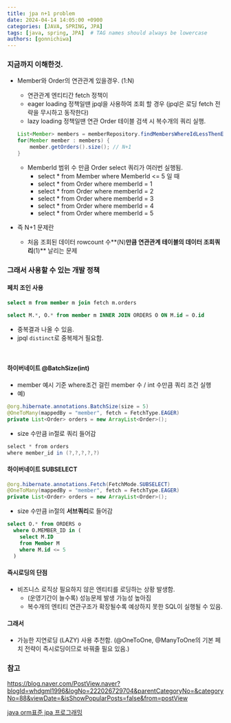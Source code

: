 ```yaml
---
title: jpa n+1 problem
date: 2024-04-14 14:05:00 +0900
categories: [JAVA, SPRING, JPA]
tags: [java, spring, JPA]  # TAG names should always be lowercase
authors: [gonnichiwa]
---
```



### 지금까지 이해한것.

+ Member와 Order의 연관관계 있을경우. (1:N)
  - 연관관계 엔티티간 fetch 정책이
  - eager loading 정책일땐 jpql을 사용하여 조회 할 경우 (jpql은 로딩 fetch 전략을 무시하고 동작한다)
  - lazy loading 정책일땐 연관 Order 테이블 검색 시 복수개의 쿼리 실행.
  ```java
  List<Member> members = memberRepository.findMembersWhereIdLessThenEqual(5);
  for(Member member : members) {
      member.getOrders().size(); // N+1
  }
  ```
  + MemberId 범위 수 만큼 Order select 쿼리가 여러번 실행됨.
    - select * from Member where MemberId <= 5 일 때
    - select * from Order where memberId = 1
    - select * from Order where memberId = 2
    - select * from Order where memberId = 3
    - select * from Order where memberId = 4
    - select * from Order where memberId = 5

+ 즉 N+1 문제란
  - 처음 조회된 데이터 rowcount 수**(N)**만큼 연관관계 테이블의 데이터 조회쿼리**(1)** 날리는 문제


### 그래서 사용할 수 있는 개발 정책

#### **페치 조인 사용**
```sql
select m from member m join fetch m.orders
```

```sql
select M.*, O.* from member m INNER JOIN ORDERS O ON M.id = O.id
```
- 중복결과 나올 수 있음.
- jpql `distinct`로 중복제거 필요함.

<br/>

#### **하이버네이트 @BatchSize(int)**
- member 예시 기준 where조건 걸린 member 수 / int 수만큼 쿼리 조건 실행
- 예)
```java
@org.hibernate.annotations.BatchSize(size = 5)
@OneToMany(mappedBy = "member", fetch = FetchType.EAGER)
private List<Order> orders = new ArrayList<Order>();
```

- size 수만큼 in절로 쿼리 들어감
```java
select * from orders
where member_id in (?,?,?,?,?)
```


#### **하이버네이트 SUBSELECT**
```java
@org.hibernate.annotations.Fetch(FetchMode.SUBSELECT)
@OneToMany(mappedBy = "member", fetch = FetchType.EAGER)
private List<Order> orders = new ArrayList<Order>();
```

- size 수만큼 in절의 **서브쿼리**로 들어감
```sql
select O.* from ORDERS o
  where O.MEMBER_ID in (
    select M.ID
    from Member M
    where M.id <= 5
  )
```

#### 즉시로딩의 단점

+ 비즈니스 로직상 필요하지 않은 엔티티를 로딩하는 상황 발생함.
  - (운영기간이 늘수록) 성능문제 발생 가능성 높아짐
  - 복수개의 엔티티 연관구조가 확장될수록 예상하지 못한 SQL이 실행될 수 있음.

#### 그래서

- 가능한 지연로딩 (LAZY) 사용 추천함. (@OneToOne, @ManyToOne의 기본 페치 전략이 즉시로딩이므로 바꿔줄 필요 있음.)


### 참고

https://blog.naver.com/PostView.naver?blogId=whdgml1996&logNo=222026729704&parentCategoryNo=&categoryNo=88&viewDate=&isShowPopularPosts=false&from=postView

[java orm표준 jpa 프로그래밍](https://www.yes24.com/Product/Goods/19040233)
